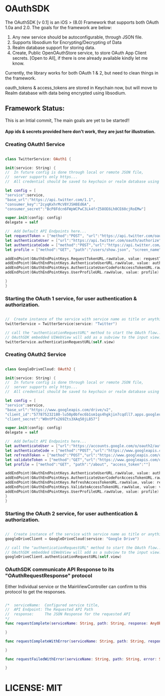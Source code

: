 # OAuthSDK 

The OAuthSDK [v 0.1] is an iOS > (8.0) Framework that supports both OAuth 1.0a and 2.0. The goals for the framework are below:

1. Any new service should be autoconfigurable, through JSON file.
2. Supports libsodium for Encrypting/Decrypting of Data
3. Realm database support for storing data.
4. Create, Public OpenOAuthStore service, to store OAuth App Client secrets. [Open to All], 
if there is one already available kindly let me know.

Currently, the library works for both OAuth 1 & 2, but need to clean things in the framework.

oauth_tokens & access_tokens are stored in Keychain now, but will move to Realm database with data being encrypted using libsodium.

## Framework Status:
This is an Intial commit, The main goals are yet to be  started!!

#### App ids & secrets provided here don't work, they are just for illustration.

### Creating OAuth1 Service

```swift

class TwitterService: OAuth1 {

init(service: String) {
//  In future config is done through local or remote JSON file, 
//  server supports only https...
//  All credential should be saved to keychain or realm database using libsodium.

let config = [
"service":service,
"base_url":"https://api.twitter.com/1.1",
"consumer_key":"2cyqKxhrMcV8YJSH8Ed6A",
"consumer_secret":"BcP8Fdcn6FWpWCPwC3Lk4frZ58OE6Lh0CE60cjRoEMw"]

super.init(config: config)
delegate = self

//  Add Default API Endpoints here...
let requestToken = ["method":"POST", "url":"https://api.twitter.com/oauth/request_token", "format":"&=", "oauth_callback":"https://127.0.0.1:9000/oauth1/twitter/"]
let authenticateUser = ["url":"https://api.twitter.com/oauth/authorize", "oauth_token":""]
let authenticateCode = ["method":"POST","url":"https://api.twitter.com/oauth/access_token", "format":"&="]
let profile = ["method":"GET", "path":"/users/show.json", "screen_name":"", "format":"json"]

addEndPoint(OAuthEndPointKeys.RequestTokenURL.rawValue, value: requestToken)
addEndPoint(OAuthEndPointKeys.AuthenticateUserURL.rawValue, value: authenticateUser)
addEndPoint(OAuthEndPointKeys.AuthenticateUserCodeForAccessTokenURL.rawValue, value: authenticateRequestTokenForAccessToken)
addEndPoint(OAuthEndPointKeys.UserProfileURL.rawValue, value: profile)

}
}

```

### Starting the OAuth 1 service, for user authentication & authorization.

```swift

//  Create instance of the service with service name as title or anything..
twitterService = TwitterService(service: "Twitter")

// call the "authenticationRequestURL" method to start the OAuth flow..
// OAuthSDK embedded UIWebView will add as a subview to the input view. 
twitterService.authenticationRequestURL(self.view)


```

### Creating OAuth2 Service

```swift

class GoogleDriveCloud: OAuth2 {

init(service: String) {
//  In future config is done through local or remote JSON file, 
//  server supports only https...
//  All credential should be saved to keychain or realm database using libsodium.

let config = [
"service":service,
"base_url":"https://www.googleapis.com/drive/v2",
"client_id":"577875232180-lu50p0bfec6b1sm1qs4hgkjin7cqdll7.apps.googleusercontent.com",
"client_secret":"W0ntPfx269Zts3XAq50jL857"]

super.init(config: config)
delegate = self

//  Add Default API Endpoints here...
let authenticateUser = ["url":"https://accounts.google.com/o/oauth2/auth", "scope": "https://www.googleapis.com/auth/drive", "redirect_uri": "http://localhost/google/drive", "response_type": "code", "client_id":""]
let authenticateCode = ["method":"POST","url":"https://www.googleapis.com/oauth2/v3/token","code":"","client_id":"","client_secret":"","redirect_uri":"http://localhost/google/drive","grant_type":"authorization_code"]
let refreshToken = ["method":"POST","url":"https://www.googleapis.com/oauth2/v3/token","client_id":"","client_secret":"","refresh_token":"","grant_type":"refresh_token"]
let validateToken = ["method":"GET","url":"https://www.googleapis.com/oauth2/v1/tokeninfo","access_token":""]
let profile = ["method":"GET", "path":"/about", "access_token":""]

addEndPoint(OAuthEndPointKeys.AuthenticateUserURL.rawValue, value: authenticateUser)
addEndPoint(OAuthEndPointKeys.AuthenticateUserCodeForAccessTokenURL.rawValue, value: authenticateCode)
addEndPoint(OAuthEndPointKeys.RefreshAccessTokenURL.rawValue, value: refreshToken)
addEndPoint(OAuthEndPointKeys.ValidateAccessTokenURL.rawValue, value: validateToken)
addEndPoint(OAuthEndPointKeys.UserProfileURL.rawValue, value: profile)
}
}

```

### Starting the OAuth 2 service, for user authentication & authorization.

```swift

//  Create instance of the service with service name as title or anything..
googleDriveClient = GoogleDriveCloud(service: "Google Drive")

// call the "authenticationRequestURL" method to start the OAuth flow..
// OAuthSDK embedded UIWebView will add as a subview to the input view. 
googleDriveClient.authenticationRequestURL(self.view)

```

### OAuthSDK communicate API Response to its "OAuthRequestResponse" protocol
Either Individual service or the MainViewController can confirm to this protocol to get the responses.

```swift

/*  serviceName:  Configured service title,
//  API Endpoint: The Requested API Path
//  response:     The JSON Response for the requested API
*/
func requestComplete(serviceName: String, path: String, response: AnyObject) {

}

func requestCompleteWithError(serviceName: String, path: String, response: String) {

}

func requestFailedWithError(serviceName: String, path: String, error: String) {

}

```

# LICENSE: 	MIT
